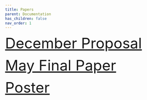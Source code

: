 ```yaml
---
title: Papers
parent: Documentation
has_children: false
nav_order: 1
---
```

<p>
<font size="10">
<a href="december_doc.pdf">December Proposal</a> 
</font>
</p>

<p>
<font size="10">
<a href="may_doc.pdf">May Final Paper</a> 
</font>
</p>

<p>
<font size="10">
<a href="SusTech 2020 Poster Final.pdf">Poster</a> 
</font>
</p>
